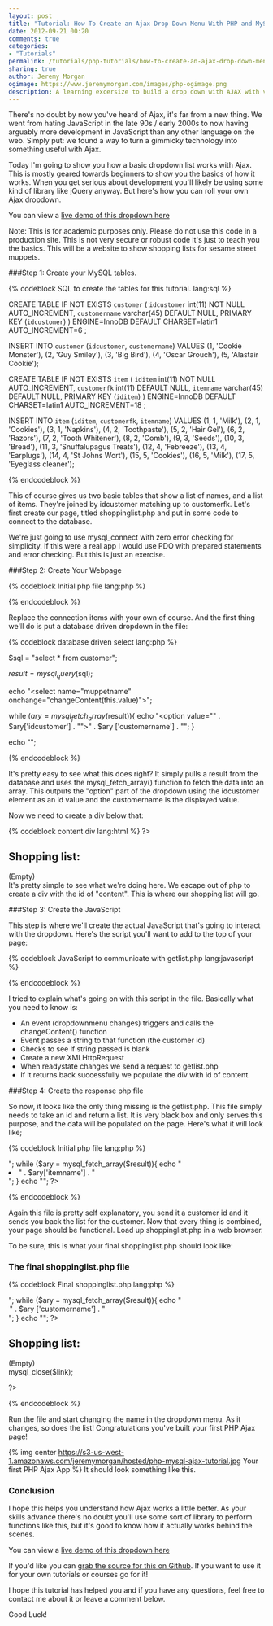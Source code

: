 ```yaml
---
layout: post
title: "Tutorial: How To Create an Ajax Drop Down Menu With PHP and MySQL"
date: 2012-09-21 00:20
comments: true
categories: 
- "Tutorials"
permalink: /tutorials/php-tutorials/how-to-create-an-ajax-drop-down-menu-with-php-and-mysql/
sharing: true
author: Jeremy Morgan
ogimage: https://www.jeremymorgan.com/images/php-ogimage.png
description: A learning excersize to build a drop down with AJAX with vanilla JavaScript. Helpful for explaining how AJAX works. 
---
```


There's no doubt by now you've heard of Ajax, it's far from a new thing. We went from hating JavaScript in the late 90s / early 2000s to now having arguably more development in JavaScript than any other language on the web. Simply put: we found a way to turn a gimmicky technology into something useful with Ajax. 

Today I'm going to show you how a basic dropdown list works with Ajax. This is mostly geared towards beginners to show you the basics of how it works. When you get serious about development you'll likely be using some kind of library like jQuery anyway. But here's how you can roll your own Ajax dropdown.

<!-- more --> 
You can view a <a href="http://jeremymorgan.phpfogapp.com/ajaxdropdown/shoppinglist.php">live demo of this dropdown here</a>

Note: This is for academic purposes only. Please do not use this code in a production site. This is not very secure or robust code it's just to teach you the basics. This will be a website to show shopping lists for sesame street muppets. 

###Step 1: Create your MySQL tables. 

{% codeblock SQL to create the tables for this tutorial. lang:sql %}

CREATE TABLE IF NOT EXISTS `customer` ( 
  `idcustomer` int(11) NOT NULL AUTO_INCREMENT, 
  `customername` varchar(45) DEFAULT NULL, 
  PRIMARY KEY (`idcustomer`) 
) ENGINE=InnoDB  DEFAULT CHARSET=latin1 AUTO_INCREMENT=6 ;


INSERT INTO `customer` (`idcustomer`, `customername`) VALUES 
(1, 'Cookie Monster'), 
(2, 'Guy Smiley'), 
(3, 'Big Bird'), 
(4, 'Oscar Grouch'), 
(5, 'Alastair Cookie');


CREATE TABLE IF NOT EXISTS `item` ( 
  `iditem` int(11) NOT NULL AUTO_INCREMENT, 
  `customerfk` int(11) DEFAULT NULL, 
  `itemname` varchar(45) DEFAULT NULL, 
  PRIMARY KEY (`iditem`) 
) ENGINE=InnoDB  DEFAULT CHARSET=latin1 AUTO_INCREMENT=18 ;


INSERT INTO `item` (`iditem`, `customerfk`, `itemname`) VALUES 
(1, 1, 'Milk'), 
(2, 1, 'Cookies'), 
(3, 1, 'Napkins'), 
(4, 2, 'Toothpaste'), 
(5, 2, 'Hair Gel'), 
(6, 2, 'Razors'), 
(7, 2, 'Tooth Whitener'), 
(8, 2, 'Comb'), 
(9, 3, 'Seeds'), 
(10, 3, 'Bread'), 
(11, 3, 'Snuffalupagus Treats'), 
(12, 4, 'Febreeze'), 
(13, 4, 'Earplugs'), 
(14, 4, 'St Johns Wort'), 
(15, 5, 'Cookies'), 
(16, 5, 'Milk'), 
(17, 5, 'Eyeglass cleaner'); 

{% endcodeblock %}

This of course gives us two basic tables that show a list of names, and a list of items. They're joined by idcustomer matching up to customerfk. Let's first create our page, titled shoppinglist.php and put in some code to connect to the database. 

We're just going to use mysql_connect with zero error checking for simplicity. If this were a real app I would use PDO with prepared statements and error checking. But this is just an exercise.  



###Step 2: Create Your Webpage

{% codeblock Initial php file lang:php %}
<?php

// shoppinglist.php - a Demo by Jeremy Morgan

$link = mysql_connect('localhost', 'root', 'password'); 
mysql_select_db('test', $link);

?>
{% endcodeblock %}

Replace the connection items with your own of course. And the first thing we'll do is put a database driven dropdown in the file:

{% codeblock database driven select lang:php %}

$sql = "select * from customer";

$result = mysql_query($sql);

echo "<select name=\"muppetname\" onchange=\"changeContent(this.value)\">";

while ($ary = mysql_fetch_array($result)){
	echo "<option value=\"" . $ary['idcustomer']  . "\">" . $ary ['customername']  . "</option>";
}

echo "</select>";

{% endcodeblock %}

It's pretty easy to see what this does right? It simply pulls a result from the database and uses the mysql_fetch_array() function to fetch the data into an array. This outputs the "option" part of the dropdown using the idcustomer element as an id value and the customername is the displayed value. 

Now we need to create a div below that: 

{% codeblock content div lang:html %}
?>
<h2>Shopping list:</h2>
<div id="content">(Empty)</div>
<?php
{% endcodeblock %}

It's pretty simple to see what we're doing here. We escape out of php to create a div with the id of "content". This is where our shopping list will go. 

###Step 3: Create the JavaScript

This step is where we'll create the actual JavaScript that's going to interact with the dropdown. Here's the script you'll want to add to the top of your page:

{% codeblock JavaScript to communicate with getlist.php lang:javascript %}
<script type="text/javascript">
function changeContent(str)
{
if (str=="")
  {
	// if blank, we'll set our innerHTML to be blank.
	document.getElementById("content").innerHTML="";
	return;
  } 
if (window.XMLHttpRequest)
	{	// code for IE7+, Firefox, Chrome, Opera, Safari
		// create a new XML http Request that will go to our generator webpage.
		xmlhttp=new XMLHttpRequest();
	}
else
	{	// code for IE6, IE5
		// create an activeX object
		xmlhttp=new ActiveXObject("Microsoft.XMLHTTP");
	}
	// on state change
	xmlhttp.onreadystatechange=function()
	{
	// if we get a good response from the webpage, display the output
	if (xmlhttp.readyState==4 && xmlhttp.status==200)
	{
		document.getElementById("content").innerHTML=xmlhttp.responseText;
    }
  }
 // use our XML HTTP Request object to send a get to our content php. 
xmlhttp.open("GET","getlist.php?idcustomer="+str, true);
xmlhttp.send();
}
</script>
{% endcodeblock %}

I tried to explain what's going on with this script in the file. Basically what you need to know is:

+ An event (dropdownmenu changes) triggers and calls the changeContent() function
+ Event passes a string to that function (the customer id) 
+ Checks to see if string passed is blank
+ Create a new XMLHttpRequest
+ When readystate changes we send a request to getlist.php
+ If it returns back successfully we populate the div with id of content. 

###Step 4: Create the response php file

So now, it looks like the only thing missing is the getlist.php. This file simply needs to take an id and return a list. It is very black box and only serves this purpose, and the data will be populated on the page. Here's what it will look like; 

{% codeblock Initial php file lang:php %}
<?php

// getlist.php - a Demo by Jeremy Morgan

$link = mysql_connect('localhost', 'root', 'password');
mysql_select_db('test', $link);

$sql = "SELECT itemname FROM item WHERE customerfk=" . $_REQUEST['idcustomer'];

$result = mysql_query($sql);

echo "<ul>";

while ($ary = mysql_fetch_array($result)){
	echo "<li>" . $ary['itemname'] . "</li>";
}

echo "</ul>";

?>
{% endcodeblock %}

Again this file is pretty self explanatory, you send it a customer id and it sends you back the list for the customer. Now that every thing is combined, your page should be functional. Load up shoppinglist.php in a web browser.  

To be sure, this is what your final shoppinglist.php should look like: 

### The final shoppinglist.php file
{% codeblock Final shoppinglist.php lang:php %}

<script type="text/javascript">
function changeContent(str)
{
if (str=="")
  {
	// if blank, we'll set our innerHTML to be blank.
	document.getElementById("content").innerHTML="";
	return;
  } 
if (window.XMLHttpRequest)
	{	// code for IE7+, Firefox, Chrome, Opera, Safari
		// create a new XML http Request that will go to our generator webpage.
		xmlhttp=new XMLHttpRequest();
	}
else
	{	// code for IE6, IE5
		// create an activeX object
		xmlhttp=new ActiveXObject("Microsoft.XMLHTTP");
	}
	// on state change
	xmlhttp.onreadystatechange=function()
	{
	// if we get a good response from the webpage, display the output
	if (xmlhttp.readyState==4 && xmlhttp.status==200)
	{
		document.getElementById("content").innerHTML=xmlhttp.responseText;
    }
  }
 // use our XML HTTP Request object to send a get to our content php. 
xmlhttp.open("GET","getlist.php?idcustomer="+str, true);
xmlhttp.send();
}
</script>
<?php

// shoppinglist.php - a Demo by Jeremy Morgan

$link = mysql_connect('localhost', 'root', 'password');
mysql_select_db('test', $link);

$sql = "select * from customer";

$result = mysql_query($sql);

echo "<select name=\"muppetname\" onchange=\"changeContent(this.value)\">";

while ($ary = mysql_fetch_array($result)){

	echo "<option value=\"" . $ary['idcustomer']  . "\">" . $ary ['customername']  . "</option>";
}

echo "</select>";


?>
<h2>Shopping list:</h2>
<div id="content">(Empty)</div>
<?php


mysql_close($link);

?>

{% endcodeblock %}

Run the file and start changing the name in the dropdown menu. As it changes, so does the list! Congratulations you've built your first PHP Ajax page! 

{% img center https://s3-us-west-1.amazonaws.com/jeremymorgan/hosted/php-mysql-ajax-tutorial.jpg Your first PHP Ajax App %}
It should look something like this. 

### Conclusion

I hope this helps you understand how Ajax works a little better. As your skills advance there's no doubt you'll use some sort of library to perform functions like this, but it's good to know how it actually works behind the scenes.

You can view a <a href="http://jeremymorgan.phpfogapp.com/ajaxdropdown/shoppinglist.php">live demo of this dropdown here</a>

If you'd like you can <a href="https://github.com/JeremyMorgan/JM-AjaxDropDownDemo">grab the source for this on Github</a>. If you want to use it for your own tutorials or courses go for it!

I hope this tutorial has helped you and if you have any questions, feel free to contact me about it or leave a comment below. 

Good Luck! 
